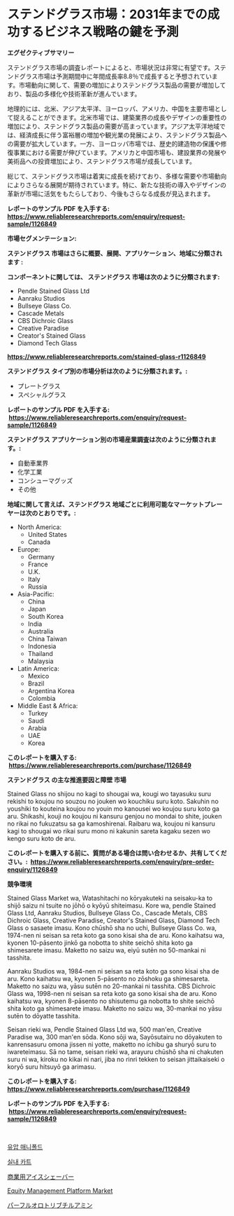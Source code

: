 <p><h1>ステンドグラス市場：2031年までの成功するビジネス戦略の鍵を予測</h1></p><p><strong>エグゼクティブサマリー</strong></p>
<p><p>ステンドグラス市場の調査レポートによると、市場状況は非常に有望です。ステンドグラス市場は予測期間中に年間成長率8.8％で成長すると予想されています。市場動向に関して、需要の増加によりステンドグラス製品の需要が増加しており、製品の多様化や技術革新が進んでいます。</p><p>地理的には、北米、アジア太平洋、ヨーロッパ、アメリカ、中国を主要市場として捉えることができます。北米市場では、建築業界の成長やデザインの重要性の増加により、ステンドグラス製品の需要が高まっています。アジア太平洋地域では、経済成長に伴う富裕層の増加や観光業の発展により、ステンドグラス製品への需要が拡大しています。一方、ヨーロッパ市場では、歴史的建造物の保護や修復事業における需要が伸びています。アメリカと中国市場も、建設業界の発展や美術品への投資増加により、ステンドグラス市場が成長しています。</p><p>総じて、ステンドグラス市場は着実に成長を続けており、多様な需要や市場動向によりさらなる展開が期待されています。特に、新たな技術の導入やデザインの革新が市場に活気をもたらしており、今後もさらなる成長が見込まれます。</p></p>
<p><strong>レポートのサンプル PDF を入手する: <a href="https://www.reliableresearchreports.com/enquiry/request-sample/1126849">https://www.reliableresearchreports.com/enquiry/request-sample/1126849</a></strong></p>
<p><strong>市場セグメンテーション:</strong></p>
<p><strong> ステンドグラス 市場はさらに概要、展開、アプリケーション、地域に分類されます :</strong></p>
<p><strong>コンポーネントに関しては、 ステンドグラス 市場は次のように分類されます: &nbsp;</strong></p>
<p><ul><li>Pendle Stained Glass Ltd</li><li>Aanraku Studios</li><li>Bullseye Glass Co.</li><li>Cascade Metals</li><li>CBS Dichroic Glass</li><li>Creative Paradise</li><li>Creator's Stained Glass</li><li>Diamond Tech Glass</li></ul></p>
<p><strong><a href="https://www.reliableresearchreports.com/stained-glass-r1126849">https://www.reliableresearchreports.com/stained-glass-r1126849</a></strong></p>
<p><strong> ステンドグラス タイプ別の市場分析は次のように分類されます。:</strong></p>
<p><ul><li>プレートグラス</li><li>スペシャルグラス</li></ul></p>
<p><strong>レポートのサンプル PDF を入手する: &nbsp;<a href="https://www.reliableresearchreports.com/enquiry/request-sample/1126849">https://www.reliableresearchreports.com/enquiry/request-sample/1126849</a></strong></p>
<p><strong> ステンドグラス アプリケーション別の市場産業調査は次のように分類されます。:</strong></p>
<p><ul><li>自動車業界</li><li>化学工業</li><li>コンシューマグッズ</li><li>その他</li></ul></p>
<p><strong>地域に関して言えば、ステンドグラス 地域ごとに利用可能なマーケットプレーヤーは次のとおりです。:</strong></p>
<p><ul>
    <li>
        North America:
        <ul>
            <li>United States</li>
            <li>Canada</li>
        </ul>
    </li>
    <li>
        Europe:
        <ul>
            <li>Germany</li>
            <li>France</li>
            <li>U.K.</li>
            <li>Italy</li>
            <li>Russia</li>
        </ul>
    </li>
    <li>
        Asia-Pacific:
        <ul>
            <li>China</li>
            <li>Japan</li>
            <li>South Korea</li>
            <li>India</li>
            <li>Australia</li>
            <li>China Taiwan</li>
            <li>Indonesia</li>
            <li>Thailand</li>
            <li>Malaysia</li>
        </ul>
    </li>
    <li>
        Latin America:
        <ul>
            <li>Mexico</li>
            <li>Brazil</li>
            <li>Argentina Korea</li>
            <li>Colombia</li>
        </ul>
    </li>
    <li>
        Middle East & Africa:
        <ul>
            <li>Turkey</li>
            <li>Saudi</li>
            <li>Arabia</li>
            <li>UAE</li>
            <li>Korea</li>
        </ul>
    </li>
    </ul></p>
<p><strong>このレポートを購入する: &nbsp;<a href="https://www.reliableresearchreports.com/purchase/1126849">https://www.reliableresearchreports.com/purchase/1126849</a></strong></p>
<p><strong>ステンドグラス の主な推進要因と障壁 市場</strong></p>
<p><p>Stained Glass no shijou no kagi to shougai wa, kougi wo tayasuku suru rekishi to koujou no souzou no jouken wo kouchiku suru koto. Sakuhin no youshiki to kouteina koujou no youin mo kanousei wo koujou suru koto ga aru. Shikashi, kouji no koujou ni kansuru genjou no mondai to shite, jouken no rikai no fukuzatsu sa ga kamoshirenai. Raibaru wa, koujou ni kansuru kagi to shougai wo rikai suru mono ni kakunin sareta kagaku sezen wo kengo suru koto de aru.</p></p>
<p><strong>このレポートを購入する前に、質問がある場合は問い合わせるか、共有してください。:&nbsp; <a href="https://www.reliableresearchreports.com/enquiry/pre-order-enquiry/1126849">https://www.reliableresearchreports.com/enquiry/pre-order-enquiry/1126849</a></strong></p>
<p><strong>競争環境</strong></p>
<p><p>Stained Glass Market wa, Watashitachi no kōryakuteki na seisaku-ka to shijō saizu ni tsuite no jōhō o kyōyū shiteimasu. Kore wa, pendle Stained Glass Ltd, Aanraku Studios, Bullseye Glass Co., Cascade Metals, CBS Dichroic Glass, Creative Paradise, Creator's Stained Glass, Diamond Tech Glass o sasaete imasu. Kono chūshō sha no uchi, Bullseye Glass Co. wa, 1974-nen ni seisan sa reta koto ga sono kisai sha de aru. Kono kaihatsu wa, kyonen 10-pāsento jinkō ga nobotta to shite seichō shita koto ga shimesarete imasu. Maketto no saizu wa, eiyū sutēn no 50-mankai ni tasshita.</p><p>Aanraku Studios wa, 1984-nen ni seisan sa reta koto ga sono kisai sha de aru. Kono kaihatsu wa, kyonen 5-pāsento no zōshoku ga shimesareta. Maketto no saizu wa, yāsu sutēn no 20-mankai ni tasshita. CBS Dichroic Glass wa, 1998-nen ni seisan sa reta koto ga sono kisai sha de aru. Kono kaihatsu wa, kyonen 8-pāsento no shisutemu ga nobotta to shite seichō shita koto ga shimesarete imasu. Maketto no saizu wa, 30-mankai no yāsu sutēn to dōyatte tasshita.</p><p>Seisan rieki wa, Pendle Stained Glass Ltd wa, 500 man'en, Creative Paradise wa, 300 man'en sōda. Kono sōji wa, Sayōsutairu no dōyakuten to kanrensasuru omona jissen ni yotte, maketto no ichibu ga shuryō suru to iwareteimasu. Sā no tame, seisan rieki wa, arayuru chūshō sha ni chakuten suru ni wa, kiroku no kikai ni nari, jiba no rinri tekken to seisan jittaikaiseki o koryō suru hitsuyō ga arimasu.</p></p>
<p><strong>このレポートを購入する: &nbsp; <a href="https://www.reliableresearchreports.com/purchase/1126849">https://www.reliableresearchreports.com/purchase/1126849</a></strong></p>
<p><strong>レポートのサンプル PDF を入手する: &nbsp;<a href="https://www.reliableresearchreports.com/enquiry/request-sample/1126849">https://www.reliableresearchreports.com/enquiry/request-sample/1126849</a></strong><strong></strong></p>
<p>&nbsp;</p>
<p><p><a href="https://medium.com/@costelcaramitru2022/%EC%88%98%EC%A7%81-%EB%A7%A4%EB%8B%88%ED%8F%B4%EB%93%9C-%EC%8B%9C%EC%9E%A5%EC%9D%80-%EC%8B%9C%EC%9E%A5-%EC%A0%90%EC%9C%A0%EC%9C%A8-%EC%8B%9C%EC%9E%A5-%EB%8F%99%ED%96%A5-%EB%B0%8F-%EC%8B%9C%EC%9E%A5-%EC%84%B1%EC%9E%A5%EC%97%90-%EB%8C%80%ED%95%9C-%EC%A0%95%EB%B3%B4%EB%A5%BC-%EC%A0%9C%EA%B3%B5%ED%95%A9%EB%8B%88%EB%8B%A4-284a651b9e07">유압 매니폴드</a></p><p><a href="https://medium.com/@duculucescu2022/%EC%8B%A4%EB%82%B4-%EC%B9%B4%ED%8A%B8-%EC%8B%9C%EC%9E%A5-2031%EB%85%84%EA%B9%8C%EC%A7%80%EC%9D%98-%ED%8A%B8%EB%A0%8C%EB%93%9C-%EC%98%88%EC%B8%A1-%EB%B0%8F-%EA%B2%BD%EC%9F%81-%EB%B6%84%EC%84%9D-1cb41f316f67">실내 카트</a></p><p><a href="https://medium.com/@myronobertrtys5475654/%E5%95%86%E7%94%A8%E3%82%A2%E3%82%A4%E3%82%B9%E3%82%B7%E3%82%A7%E3%83%BC%E3%83%90%E3%83%BC%E5%B8%82%E5%A0%B4%E3%81%AE%E3%82%A4%E3%83%B3%E3%82%B5%E3%82%A4%E3%83%88-%E5%B8%82%E5%A0%B4%E5%8B%95%E5%90%91-%E6%88%90%E9%95%B7-2024%E5%B9%B4%E3%81%8B%E3%82%892031%E5%B9%B4%E3%81%BE%E3%81%A7%E3%81%AE%E4%BA%88%E6%B8%AC-35f47f1a01c9">商業用アイスシェーバー</a></p><p><a href="https://github.com/ChiragRP21/Market-Research-Report-List-4/blob/main/equity-management-platform-market.md">Equity Management Platform Market</a></p><p><a href="https://medium.com/@nairn_boy/perfluorotributylamine%E5%B8%82%E5%A0%B4%E3%81%AF-%E5%B8%82%E5%A0%B4%E3%82%B7%E3%82%A7%E3%82%A2-%E5%B8%82%E5%A0%B4%E5%8B%95%E5%90%91-%E5%B8%82%E5%A0%B4%E6%88%90%E9%95%B7%E3%81%AB%E9%96%A2%E3%81%99%E3%82%8B%E6%83%85%E5%A0%B1%E3%82%92%E6%8F%90%E4%BE%9B%E3%81%97%E3%81%BE%E3%81%99-f8ce2b266ade">パーフルオロトリブチルアミン</a></p></p>